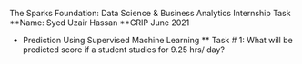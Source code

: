 The Sparks Foundation: Data Science & Business Analytics Internship Task
**Name: Syed Uzair Hassan
**GRIP June 2021
* Prediction Using Supervised Machine Learning
** Task # 1: What will be predicted score if a student studies for 9.25 hrs/ day?

